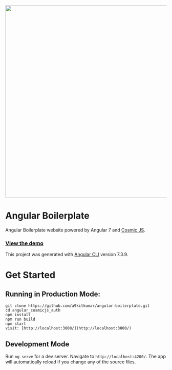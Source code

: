 <img src="https://cosmic-s3.imgix.net/47db3830-a40d-11e9-91dc-7fc430db2f64-Screenshot-from-2019-07-12-00-22-01.png" width="600" />

# Angular Boilerplate
Angular Boilerplate website powered by Angular 7 and [Cosmic JS](https://cosmicjs.com).

### [View the demo](https://angular-boilerplate.herokuapp.com/)

This project was generated with [Angular CLI](https://github.com/angular/angular-cli) version 7.3.9.

# Get Started

## Running in Production Mode:

```
git clone https://github.com/a9kitkumar/angular-boilerplate.git
cd angular_cosmicjs_auth
npm install
npm run build
npm start
visit: [http://localhost:3000/](http://localhost:3000/)
```

## Development Mode

Run `ng serve` for a dev server. Navigate to `http://localhost:4200/`. The app will automatically reload if you change any of the source files.
